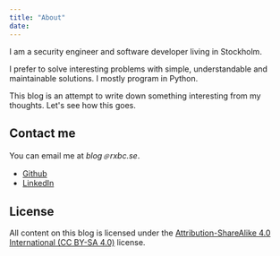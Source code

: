 ```yaml
---
title: "About"
date: 
---
```


I am a security engineer and software developer living in Stockholm.

I prefer to solve interesting problems with simple, understandable and
maintainable solutions. I mostly program in Python.

This blog is an attempt to write down something interesting from my thoughts. Let's
see how this goes.

## Contact me

You can email me at _blog﹫rxbc.se_.

- [Github](https://github.com/vikahl/)
- [LinkedIn](https://www.linkedin.com/in/viktorahlqvist/)

## License

All content on this blog is licensed under the [Attribution-ShareAlike 4.0
International (CC BY-SA 4.0)](https://creativecommons.org/licenses/by-sa/4.0/)
license.
